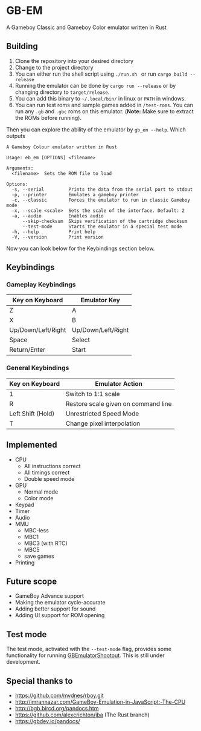 # GB-EM

A Gameboy Classic and Gameboy Color emulator written in Rust

## Building

1. Clone the repository into your desired directory
2. Change to the project directory
3. You can either run the shell script using `./run.sh ` or run `cargo build --release`
4. Running the emulator can be done by `cargo run --release` or by changing directory to `target/release`.
5. You can add this binary to `~/.local/bin/` in linux or  `PATH` in windows.
6. You can run test roms and sample games added in `/test-roms`. You can run any `.gb` and `.gbc` roms on this emulator. (**Note:** Make sure to extract the ROMs before running).

Then you can explore the ability of the emulator by `gb_em --help`. Which outputs 

```
A Gameboy Colour emulator written in Rust

Usage: eb_em [OPTIONS] <filename>

Arguments:
  <filename>  Sets the ROM file to load

Options:
  -s, --serial         Prints the data from the serial port to stdout
  -p, --printer        Emulates a gameboy printer
  -c, --classic        Forces the emulator to run in classic Gameboy mode
  -x, --scale <scale>  Sets the scale of the interface. Default: 2
  -a, --audio          Enables audio
      --skip-checksum  Skips verification of the cartridge checksum
      --test-mode      Starts the emulator in a special test mode
  -h, --help           Print help
  -V, --version        Print version
```

Now you can look below for the Keybindings section below.

## Keybindings

### Gameplay Keybindings

| Key on Keyboard    | Emulator Key       |
| ------------------ | ------------------ |
| Z                  | A                  |
| X                  | B                  |
| Up/Down/Left/Right | Up/Down/Left/Right |
| Space              | Select             |
| Return/Enter       | Start              |

### General Keybindings

| Key on Keyboard   | Emulator Action                     |
| ----------------- | ----------------------------------- |
| 1                 | Switch to 1:1 scale                 |
| R                 | Restore scale given on command line |
| Left Shift (Hold) | Unrestricted Speed Mode             |
| T                 | Change pixel interpolation          |


## Implemented

* CPU
  - All instructions correct
  - All timings correct
  - Double speed mode
* GPU
  - Normal mode
  - Color mode
* Keypad
* Timer
* Audio
* MMU
  - MBC-less
  - MBC1
  - MBC3 (with RTC)
  - MBC5
  - save games
* Printing

## Future scope

- GameBoy Advance support
- Making the emulator cycle-accurate
- Adding better support for sound
- Adding UI support for ROM opening

## Test mode
The test mode, activated with the `--test-mode` flag, provides some functionality for running
[GBEmulatorShootout](https://github.com/daid/GBEmulatorShootout). This is still under development.

## Special thanks to

* https://github.com/mvdnes/rboy.git
* http://imrannazar.com/GameBoy-Emulation-in-JavaScript:-The-CPU
* http://bgb.bircd.org/pandocs.htm
* https://github.com/alexcrichton/jba (The Rust branch)
* https://gbdev.io/pandocs/